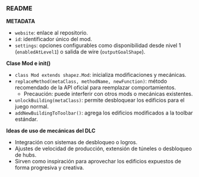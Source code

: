 ###  README

**METADATA**

- `website`: enlace al repositorio.
- `id`: identificador único del mod.
- `settings`: opciones configurables como disponibilidad desde nivel 1 (`enabledAtLevel1`) o salida de wire (`outputGoalShape`).

**Clase Mod e init()**

- `class Mod extends shapez.Mod`: inicializa modificaciones y mecánicas.
- `replaceMethod(metaClass, methodName, newFunction)`: método recomendado de la API oficial para reemplazar comportamientos.
  - Precaución: puede interferir con otros mods o mecánicas existentes.
- `unlockBuilding(metaClass)`: permite desbloquear los edificios para el juego normal.
- `addNewBuildingToToolbar()`: agrega los edificios modificados a la toolbar estándar.

**Ideas de uso de mecánicas del DLC**

- Integración con sistemas de desbloqueo o logros.
- Ajustes de velocidad de producción, extensión de túneles o desbloqueo de hubs.
- Sirven como inspiración para aprovechar los edificios expuestos de forma progresiva y creativa.